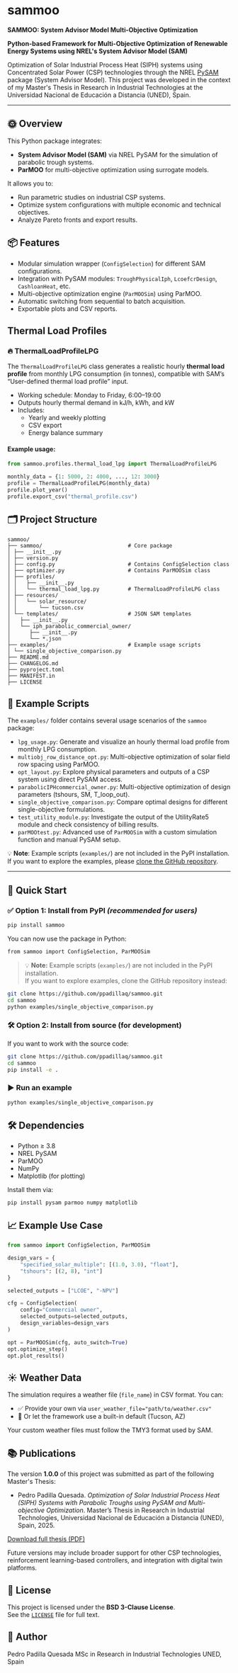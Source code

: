 # sammoo

**SAMMOO: System Advisor Model Multi-Objective Optimization**

**Python-based Framework for Multi-Objective Optimization of Renewable Energy Systems using NREL's System Advisor Model (SAM)**

Optimization of Solar Industrial Process Heat (SIPH) systems using Concentrated Solar Power (CSP) technologies through the NREL [PySAM](https://nrel-pysam.readthedocs.io/en/latest/) package (System Advisor Model). This project was developed in the context of my Master's Thesis in Research in Industrial Technologies at the Universidad Nacional de Educación a Distancia (UNED), Spain.


---

## 🌞 Overview

This Python package integrates:
- **System Advisor Model (SAM)** via NREL PySAM for the simulation of parabolic trough systems.
- **ParMOO** for multi-objective optimization using surrogate models.

It allows you to:
- Run parametric studies on industrial CSP systems.
- Optimize system configurations with multiple economic and technical objectives.
- Analyze Pareto fronts and export results.

## 📦 Features

- Modular simulation wrapper (`ConfigSelection`) for different SAM configurations.
- Integration with PySAM modules: `TroughPhysicalIph`, `LcoefcrDesign`, `CashloanHeat`, etc.
- Multi-objective optimization engine (`ParMOOSim`) using ParMOO.
- Automatic switching from sequential to batch acquisition.
- Exportable plots and CSV reports.

## Thermal Load Profiles

### 🔥 ThermalLoadProfileLPG

The `ThermalLoadProfileLPG` class generates a realistic hourly **thermal load profile** from monthly LPG consumption (in tonnes), compatible with SAM’s “User-defined thermal load profile” input.

- Working schedule: Monday to Friday, 6:00–19:00
- Outputs hourly thermal demand in kJ/h, kWh, and kW
- Includes:
  - Yearly and weekly plotting
  - CSV export
  - Energy balance summary

#### Example usage:

```python
from sammoo.profiles.thermal_load_lpg import ThermalLoadProfileLPG

monthly_data = {1: 5000, 2: 4000, ..., 12: 3000}
profile = ThermalLoadProfileLPG(monthly_data)
profile.plot_year()
profile.export_csv("thermal_profile.csv")
```

## 🗂️ Project Structure

```
sammoo/
├── sammoo/                           # Core package
│ ├── __init__.py
│ ├── version.py
│ ├── config.py                       # Contains ConfigSelection class
│ ├── optimizer.py                    # Contains ParMOOSim class
│ ├── profiles/
│ │   ├── __init__.py
│ │   └── thermal_load_lpg.py         # ThermalLoadProfileLPG class
│ ├── resources/
│ │   └── solar_resource/
│ │       └── tucson.csv
│ └── templates/                      # JSON SAM templates
│   ├── __init__.py
│   └── iph_parabolic_commercial_owner/
│      ├── __init__.py
│      └── *.json
├── examples/                         # Example usage scripts
│ └── single_objective_comparison.py
├── README.md
├── CHANGELOG.md
├── pyproject.toml
├── MANIFEST.in
├── LICENSE
```

## 📂 Example Scripts

The `examples/` folder contains several usage scenarios of the `sammoo` package:

- `lpg_usage.py`: Generate and visualize an hourly thermal load profile from monthly LPG consumption.
- `multiobj_row_distance_opt.py`: Multi-objective optimization of solar field row spacing using ParMOO.
- `opt_layout.py`: Explore physical parameters and outputs of a CSP system using direct PySAM access.
- `parabolicIPHcommercial_owner.py`: Multi-objective optimization of design parameters (tshours, SM, T_loop_out).
- `single_objective_comparison.py`: Compare optimal designs for different single-objective formulations.
- `test_utility_module.py`: Investigate the output of the UtilityRate5 module and check consistency of billing results.
- `parMOOtest.py`: Advanced use of `ParMOOSim` with a custom simulation function and manual PySAM setup.

💡 **Note**: Example scripts (`examples/`) are not included in the PyPI installation.  
If you want to explore the examples, please [clone the GitHub repository](https://github.com/ppadillaq/sammoo).


---

## 🚀 Quick Start

### ✅ Option 1: Install from PyPI *(recommended for users)*

```bash
pip install sammoo
```

You can now use the package in Python:
```bash
from sammoo import ConfigSelection, ParMOOSim
```
> 💡 **Note:** Example scripts (`examples/`) are not included in the PyPI installation.  
> If you want to explore examples, clone the GitHub repository instead:

```bash
git clone https://github.com/ppadillaq/sammoo.git
cd sammoo
python examples/single_objective_comparison.py
```

### 🛠 Option 2: Install from source (for development)
If you want to work with the source code:
```bash
git clone https://github.com/ppadillaq/sammoo.git
cd sammoo
pip install -e .
```

### ▶️ Run an example

```bash
python examples/single_objective_comparison.py
```

## 🛠 Dependencies

- Python ≥ 3.8
- NREL PySAM
- ParMOO
- NumPy
- Matplotlib (for plotting)

Install them via:

```
pip install pysam parmoo numpy matplotlib
```

## 📈 Example Use Case

```python
from sammoo import ConfigSelection, ParMOOSim

design_vars = {
    "specified_solar_multiple": [(1.0, 3.0), "float"],
    "tshours": [(2, 8), "int"]
}

selected_outputs = ["LCOE", "-NPV"]

cfg = ConfigSelection(
    config="Commercial owner",
    selected_outputs=selected_outputs,
    design_variables=design_vars
)

opt = ParMOOSim(cfg, auto_switch=True)
opt.optimize_step()
opt.plot_results()
```

## ☀️ Weather Data

The simulation requires a weather file (`file_name`) in CSV format. You can:

- ✅ Provide your own via `user_weather_file="path/to/weather.csv"`
- 🔁 Or let the framework use a built-in default (Tucson, AZ)

Your custom weather files must follow the TMY3 format used by SAM.


## 📚 Publications

The version **1.0.0** of this project was submitted as part of the following Master's Thesis:

- Pedro Padilla Quesada. *Optimization of Solar Industrial Process Heat (SIPH) Systems with Parabolic Troughs using PySAM and Multi-objective Optimization*. Master’s Thesis in Research in Industrial Technologies, Universidad Nacional de Educación a Distancia (UNED), Spain, 2025.

[Download full thesis (PDF)](link_to_pdf_if_any)

Future versions may include broader support for other CSP technologies, reinforcement learning-based controllers, and integration with digital twin platforms.


## 📄 License

This project is licensed under the **BSD 3-Clause License**.  
See the [`LICENSE`](./LICENSE) file for full text.

## 👤 Author

Pedro Padilla Quesada
MSc in Research in Industrial Technologies
UNED, Spain

